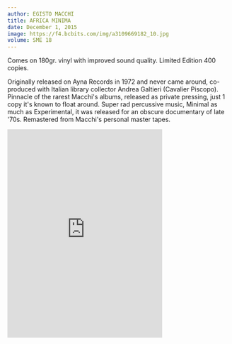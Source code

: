```yaml
---
author: EGISTO MACCHI
title: AFRICA MINIMA
date: December 1, 2015
image: https://f4.bcbits.com/img/a3109669182_10.jpg
volume: SME 18
---
```


Comes on 180gr. vinyl with improved sound quality. Limited Edition 400 copies.

Originally released on Ayna Records in 1972 and never came around, co-produced with Italian library collector Andrea Galtieri (Cavalier Piscopo). Pinnacle of the rarest Macchi's albums, released as private pressing, just 1 copy it's known to float around. Super rad percussive music, Minimal as much as Experimental, it was released for an obscure documentary of late '70s. Remastered from Macchi's personal master tapes.

<iframe style="border: 0; width: 350px; height: 470px;" src="https://bandcamp.com/EmbeddedPlayer/album=3852826703/size=large/bgcol=ffffff/linkcol=0687f5/tracklist=false/transparent=true/" seamless><a href="http://sonormusiceditions.bandcamp.com/album/africa-minima">AFRICA MINIMA by Egisto Macchi</a></iframe>